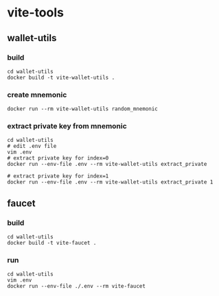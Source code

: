 # vite-tools

## wallet-utils

### build
```
cd wallet-utils
docker build -t vite-wallet-utils .
```

### create mnemonic

```
docker run --rm vite-wallet-utils random_mnemonic
```

### extract private key from mnemonic

```
cd wallet-utils
# edit .env file
vim .env 
# extract private key for index=0
docker run --env-file .env --rm vite-wallet-utils extract_private

# extract private key for index=1
docker run --env-file .env --rm vite-wallet-utils extract_private 1
```

## faucet 

### build

```
cd wallet-utils
docker build -t vite-faucet .
```

### run

```
cd wallet-utils
vim .env
docker run --env-file ./.env --rm vite-faucet
```